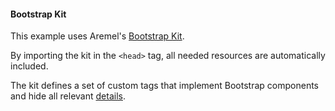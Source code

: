 #### Bootstrap Kit

This example uses Aremel's [Bootstrap Kit](https://github.com/fcapolini/aremel-bootstrap-kit).

By importing the kit in the `<head>` tag, all needed resources are automatically included.

The kit defines a set of custom tags that implement Bootstrap components and hide all relevant [details](https://getbootstrap.com/docs/5.1/components/accordion/#example).
